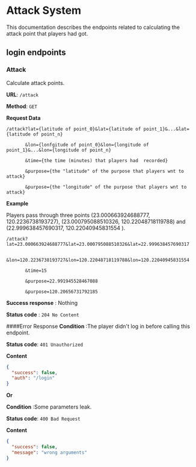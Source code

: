 # Attack System
This documentation describes the endpoints related to calculating the attack point that players had got.

## login endpoints
### Attack
Calculate attack points.

**URL**: `/attack`

**Method**: `GET`

**Request Data**
```
/attack?lat={latitude of point_0}&lat={latitude of point_1}&...&lat={latitude of point_n}
       
       &lon={lonfgitude of point_0}&lon={longitude of point_1}&...&lon={longitude of point_n}
       
       &time={the time (minutes) that players had  recorded}
       
       &purpose={the "latitude" of the purpose that players wnt to attack}
       
       &purpose={the "longitude" of the purpose that players wnt to attack}  
```
**Example**

Players pass through three points 
(23.000663924688777, 120.2236738193727), 
(23.000795088510326, 120.22048718119788) and 
(22.999638457690317, 120.22040945831554 ).
```
/attack?lat=23.000663924688777&lat=23.000795088510326&lat=22.999638457690317
       
       &lon=120.2236738193727&lon=120.22048718119788&lon=120.22040945831554
       
       &time=15
       
       &purpose=22.991945528467088
       
       &purpose=120.20656731792185
```

**Success response** : Nothing

**Status code** : `204 No Content`


####Error Response
**Condition** :The player didn't log in before calling this endpoint.

**Status code**: `401 Unauthorized`

**Content**
```json
{
  "success": false,
  "auth": "/login"
} 
```

**Or**

**Condition** :Some parameters leak.

**Status code**: `400 Bad Request`

**Content**
```json
{
  "success": false,
  "message": "wrong arguments"
}
```